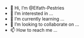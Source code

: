 - 👋 Hi, I’m @Elfath-Pestries
- 👀 I’m interested in ...
- 🌱 I’m currently learning ...
- 💞️ I’m looking to collaborate on ...
- 📫 How to reach me ...

<!---
Elfath-Pestries/Elfath-Pestries is a ✨ special ✨ repository because its `README.md` (this file) appears on your GitHub profile.
You can click the Preview link to take a look at your changes.
--->
